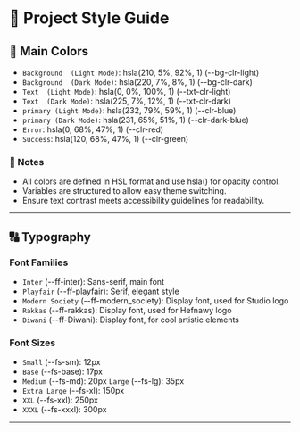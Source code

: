 # 🌟 Project Style Guide

## 🎨 Main Colors

-   `Background  (Light Mode)`: hsla(210, 5%, 92%, 1) (--bg-clr-light)
-   `Background  (Dark Mode)`: hsla(220, 7%, 8%, 1) (--bg-clr-dark)
-   `Text  (Light Mode)`: hsla(0, 0%, 100%, 1) (--txt-clr-light)
-   `Text  (Dark Mode)`: hsla(225, 7%, 12%, 1) (--txt-clr-dark)
-   `primary (Light Mode)`: hsla(232, 79%, 59%, 1) (--clr-blue)
-   `primary (Dark Mode)`: hsla(231, 65%, 51%, 1) (--clr-dark-blue)
-   `Error`: hsla(0, 68%, 47%, 1) (--clr-red)
-   `Success`: hsla(120, 68%, 47%, 1) (--clr-green)

### 📌 Notes

-   All colors are defined in HSL format and use hsla() for opacity control.
-   Variables are structured to allow easy theme switching.
-   Ensure text contrast meets accessibility guidelines for readability.

---

## 🔠 Typography

### Font Families

-   `Inter` (--ff-inter): Sans-serif, main font
-   `Playfair` (--ff-playfair): Serif, elegant style
-   `Modern Society` (--ff-modern_society): Display font, used for Studio logo
-   `Rakkas` (--ff-rakkas): Display font, used for Hefnawy logo
-   `Diwani` (--ff-Diwani): Display font, for cool artistic elements

### Font Sizes

-   `Small` (--fs-sm): 12px
-   `Base` (--fs-base): 17px
-   `Medium` (--fs-md): 20px
    `Large` (--fs-lg): 35px
-   `Extra Large` (--fs-xl): 150px
-   `XXL` (--fs-xxl): 250px
-   `XXXL` (--fs-xxxl): 300px

---
